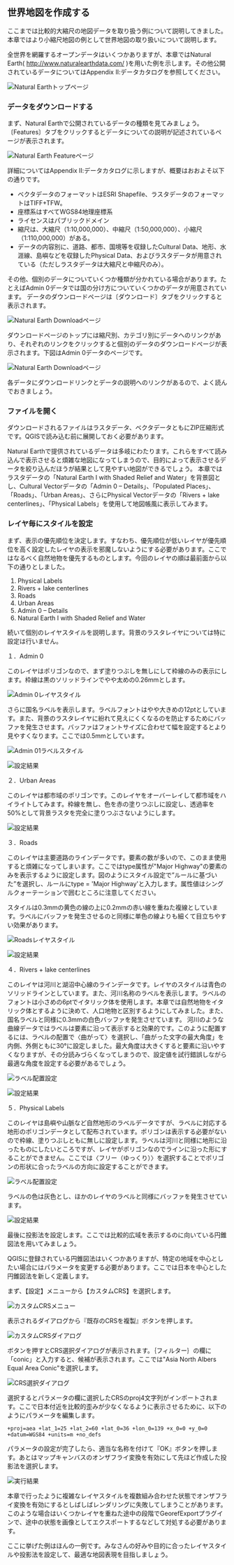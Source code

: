 ﻿## 世界地図を作成する

ここまでは比較的大縮尺の地図データを取り扱う例について説明してきました。本章ではより小縮尺地図の例として世界地図の取り扱いについて説明します。

全世界を網羅するオープンデータはいくつかありますが、本章ではNatural Earth( http://www.naturalearthdata.com/ )を用いた例を示します。その他公開されているデータについてはAppendix Ⅱ:データカタログを参照してください。

![Natural Earthトップページ](img/3-3-1.png)

###  データをダウンロードする

まず、Natural Earthで公開されているデータの種類を見てみましょう。〔Features〕タブをクリックするとデータについての説明が記述されているページが表示されます。

![Natural Earth Featureページ](img/3-3-2.png)

詳細についてはAppendix Ⅱ:データカタログに示しますが、概要はおおよそ以下の通りです。

 * ベクタデータのフォーマットはESRI Shapefile、ラスタデータのフォーマットはTIFF+TFW。
 * 座標系はすべてWGS84地理座標系
 * ライセンスはパブリックドメイン
 * 縮尺は、大縮尺（1:10,000,000）、中縮尺（1:50,000,000）、小縮尺（1:110,000,000）がある。
 * データの内容別に、道路、都市、国境等を収録したCultural Data、地形、水涯線、島嶼などを収録したPhysical Data、およびラスタデータが用意されている（ただしラスタデータは大縮尺と中縮尺のみ）。
 
その他、個別のデータについていくつか種類が分かれている場合があります。たとえばAdmin 0データでは国の分け方についていくつかのデータが用意されています。
データのダウンロードページは〔ダウンロード〕タブをクリックすると表示されます。

![Natural Earth Downloadページ](img/3-3-3.png)

ダウンロードページのトップには縮尺別、カテゴリ別にデータへのリンクがあり、それぞれのリンクをクリックすると個別のデータのダウンロードページが表示されます。下図はAdmin 0データのページです。

![Natural Earth Downloadページ](img/3-3-4.png)

各データにダウンロードリンクとデータの説明へのリンクがあるので、よく読んでおきましょう。

### ファイルを開く

ダウンロードされるファイルはラスタデータ、ベクタデータともにZIP圧縮形式です。QGISで読み込む前に展開しておく必要があります。

Natural Earthで提供されているデータは多岐にわたります。これらをすべて読み込んで表示させると煩雑な地図になってしまうので、目的によって表示させるデータを絞り込んだほうが結果として見やすい地図ができるでしょう。
本章ではラスタデータの「Natural Earth I with Shaded Relief and Water」を背景図とし、Cultural Vectorデータの「Admin 0 – Details」、「Populated Places」、「Roads」、「Urban Areas」、さらにPhysical Vectorデータの「Rivers + lake centerlines」、「Physical Labels」を使用して地図帳風に表示してみます。

### レイヤ毎にスタイルを設定

まず、表示の優先順位を決定します。すなわち、優先順位が低いレイヤが優先順位を高く設定したレイヤの表示を邪魔しないようにする必要があります。ここではなるべく自然地物を優先するものとします。今回のレイヤの順は最前面から以下の通りとしました。

1. Physical Labels
2. Rivers + lake centerlines
3. Roads
4. Urban Areas
5. Admin 0 – Details
6. Natural Earth I with Shaded Relief and Water

続いて個別のレイヤスタイルを説明します。背景のラスタレイヤについては特に設定は行いません。

１．Admin 0

このレイヤはポリゴンなので、まず塗りつぶしを無しにして枠線のみの表示にします。枠線は黒のソリッドラインでやや太めの0.26mmとします。

![Admin 0レイヤスタイル](img/3-3-5.png)

さらに国名ラベルを表示します。ラベルフォントはやや大きめの12ptとしています。また、背景のラスタレイヤに紛れて見えにくくなるのを防止するためにバッファを発生させます。バッファはフォントサイズに合わせて幅を設定するとより見やすくなります。ここでは0.5mmとしています。

![Admin 01ラベルスタイル](img/3-3-6.png)

![設定結果](img/3-3-7.png)

２．Urban Areas

このレイヤは都市域のポリゴンです。このレイヤをオーバーレイして都市域をハイライトしてみます。枠線を無し、色を赤の塗りつぶしに設定し、透過率を50%として背景ラスタを完全に塗りつぶさないようにします。

![設定結果](img/3-3-8.png)

３．Roads

このレイヤは主要道路のラインデータです。要素の数が多いので、このまま使用すると煩雑になってしまいます。ここではtype属性が"Major Highway"の要素のみを表示するように設定します。図のようにスタイル設定で”ルールに基づいた”を選択し、ルールにtype = 'Major Highway'と入力します。属性値はシングルクォーテーションで囲むところに注意してください。

スタイルは0.3mmの黄色の線の上に0.2mmの赤い線を重ねた複線としています。ラベルにバッファを発生させるのと同様に単色の線よりも細くて目立ちやすい効果があります。

![Roadsレイヤスタイル](img/3-3-9.png)

![設定結果](img/3-3-10.png)

４．Rivers + lake centerlines

このレイヤは河川と湖沼中心線のラインデータです。レイヤのスタイルは青色のソリッドラインとしています。また、河川名称のラベルを表示します。ラベルのフォントは小さめの6ptでイタリック体を使用します。本章では自然地物をイタリック体とするように決めて、人口地物と区別するようにしてみました。また、国名ラベルと同様に0.3mmの白色バッファを発生させています。
河川のような曲線データではラベルは要素に沿って表示すると効果的です。このように配置するには、ラベルの配置で〈曲がって〉を選択し、「曲がった文字の最大角度」を内側、外側ともに30°に設定しました。最大角度は大きくすると要素に沿いやすくなりますが、その分読みづらくなってしまうので、設定値を試行錯誤しながら最適な角度を設定する必要があるでしょう。

![ラベル配置設定](img/3-3-11.png)

![設定結果](img/3-3-12.png)

５．Physical Labels

このレイヤは島嶼や山脈など自然地形のラベルデータですが、ラベルに対応する地形のポリゴンデータとして配布されています。ポリゴンは表示する必要がないので枠線、塗りつぶしともに無しに設定します。ラベルは河川と同様に地形に沿ったものにしたいところですが、レイヤがポリゴンなのでラインに沿った形にすることができません。ここでは〈フリー（ゆっくり）〉を選択することでポリゴンの形状に合ったラベルの方向に設定することができます。

![ラベル配置設定](img/3-3-13.png)

ラベルの色は灰色とし、ほかのレイヤのラベルと同様にバッファを発生させています。

![設定結果](img/3-3-14.png)

最後に投影法を設定します。ここでは比較的広域を表示するのに向いている円錐図法を用いてみましょう。

QGISに登録されている円錐図法はいくつかありますが、特定の地域を中心としたい場合にはパラメータを変更する必要があります。ここでは日本を中心とした円錐図法を新しく定義します。

まず、【設定】メニューから【カスタムCRS】を選択します。

![カスタムCRSメニュー](img/3-3-15.png)

表示されるダイアログから『既存のCRSを複製』ボタンを押します。

![カスタムCRSダイアログ](img/3-3-16.png)

ボタンを押すとCRS選択ダイアログが表示されます。｛フィルター｝の欄に「conic」と入力すると、候補が表示されます。ここでは"Asia North Albers Equal Area Conic"を選択します。

![CRS選択ダイアログ](img/3-3-17.png)

選択するとパラメータの欄に選択したCRSのproj4文字列がインポートされます。ここで日本付近を比較的歪みが少なくなるように表示させるために、以下のようにパラメータを編集します。

	+proj=aea +lat_1=25 +lat_2=60 +lat_0=36 +lon_0=139 +x_0=0 +y_0=0 +datum=WGS84 +units=m +no_defs

パラメータの設定が完了したら、適当な名称を付けて『OK』ボタンを押します。あとはマップキャンバスのオンザフライ変換を有効にして先ほど作成した投影法を選択します。

![実行結果](img/3-3-18.png)

本章で行ったように複雑なレイヤスタイルを複数組み合わせた状態でオンザフライ変換を有効にするとしばしばレンダリングに失敗してしまうことがあります。このような場合はいくつかレイヤを重ねた途中の段階でGeorefExportプラグインで、途中の状態を画像としてエクスポートするなどして対処する必要があります。

ここに挙げた例はほんの一例です。みなさんの好みや目的に合ったレイヤスタイルや投影法を設定して、最適な地図表現を目指しましょう。
